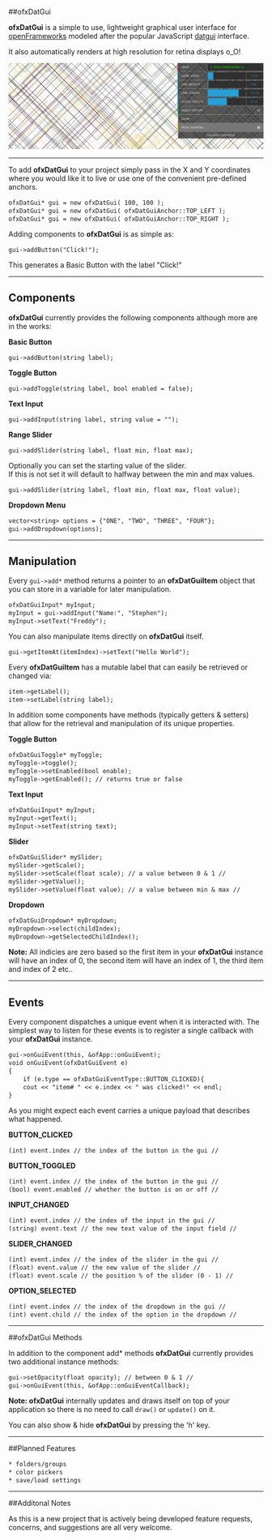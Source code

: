 ##ofxDatGui

**ofxDatGui** is a simple to use, lightweight graphical user interface for [openFrameworks](http://openframeworks.cc/) modeled after the popular JavaScript  [datgui](http://workshop.chromeexperiments.com/examples/gui/) interface.  

It also automatically renders at high resolution for retina displays o_O!

![ofxDatGui](./img/ofxdatgui_01.png?raw=true)

---

To add **ofxDatGui** to your project simply pass in the X and Y coordinates where you would like it to live or use one of the convenient pre-defined anchors.

	ofxDatGui* gui = new ofxDatGui( 100, 100 );
	ofxDatGui* gui = new ofxDatGui( ofxDatGuiAnchor::TOP_LEFT );
	ofxDatGui* gui = new ofxDatGui( ofxDatGuiAnchor::TOP_RIGHT );

Adding components to **ofxDatGui** is as simple as:

	gui->addButton("Click!");
	
This generates a Basic Button with the label "Click!"

---

## Components
 
**ofxDatGui** currently provides the following components although more are in the works:
  
**Basic Button**
	 	
	gui->addButton(string label);
	
**Toggle Button**

	gui->addToggle(string label, bool enabled = false);

**Text Input**
 
 	gui->addInput(string label, string value = "");

**Range Slider**

	gui->addSlider(string label, float min, float max);
	
Optionally you can set the starting value of the slider.  
If this is not set it will default to halfway between the min and max values.

	gui->addSlider(string label, float min, float max, float value);
	
**Dropdown Menu**
	
	vector<string> options = {"ONE", "TWO", "THREE", "FOUR"};
	gui->addDropdown(options);
	
---
	
## Manipulation

Every ``gui->add*`` method returns a pointer to an **ofxDatGuiItem** object that you can store in a variable for later manipulation.

	ofxDatGuiInput* myInput;
 	myInput = gui->addInput("Name:", "Stephen");
 	myInput->setText("Freddy");

You can also manipulate items directly on **ofxDatGui** itself. 

	gui->getItemAt(itemIndex)->setText("Hello World");	
Every **ofxDatGuiItem** has a mutable label that can easily be retrieved or changed via:

	item->getLabel();
	item->setLabel(string label);
	
In addition some components have methods (typically getters & setters) that allow for the retrieval and manipulation of its unique properties.
	
**Toggle Button**

	ofxDatGuiToggle* myToggle;
	myToggle->toggle();
	myToggle->setEnabled(bool enable);
	myToggle->getEnabled(); // returns true or false

**Text Input**
 
	ofxDatGuiInput* myInput;
	myInput->getText();
	myInput->setText(string text);

**Slider**

	ofxDatGuiSlider* mySlider;
	mySlider->getScale(); 
	mySlider->setScale(float scale); // a value between 0 & 1 //
	mySlider->getValue();
	mySlider->setValue(float value); // a value between min & max //
	
**Dropdown**
	
	ofxDatGuiDropdown* myDropdown;
	myDropdown->select(childIndex);
	myDropdown->getSelectedChildIndex(); 
	
**Note:** All indicies are zero based so the first item in your  **ofxDatGui** instance will have an index of 0, the second item will have an index of 1, the third item and index of 2 etc..
	
---	
	
## Events

Every component dispatches a unique event when it is interacted with.
The simplest way to listen for these events is to register a single callback with your **ofxDatGui** instance.

    gui->onGuiEvent(this, &ofApp::onGuiEvent);
    void onGuiEvent(ofxDatGuiEvent e)
    {
	    if (e.type == ofxDatGuiEventType::BUTTON_CLICKED){
        cout << "item# " << e.index << " was clicked!" << endl;
    }

As you might expect each event carries a unique payload that describes what happened.

**BUTTON_CLICKED**

	(int) event.index // the index of the button in the gui //
         
**BUTTON_TOGGLED**
       
	(int) event.index // the index of the button in the gui //
	(bool) event.enabled // whether the button is on or off //

**INPUT_CHANGED**
        
	(int) event.index // the index of the input in the gui //
	(string) event.text // the new text value of the input field //

**SLIDER_CHANGED**

	(int) event.index // the index of the slider in the gui //
	(float) event.value // the new value of the slider //
	(float) event.scale // the position % of the slider (0 - 1) //

**OPTION_SELECTED**

	(int) event.index // the index of the dropdown in the gui //
	(int) event.child // the index of the option in the dropdown // 
	
---
		
##ofxDatGui Methods

In addition to the component add* methods **ofxDatGui** currently provides two additional instance methods:

	gui->setOpacity(float opacity); // between 0 & 1 //
	gui->onGuiEvent(this, &ofApp::onGuiEventCallback);
 
**Note: ofxDatGui** internally updates and draws itself on top of your application so there is no need to call ``draw()`` or ``update()`` on it.
 
You can also show & hide **ofxDatGui** by pressing the 'h' key.

---

##Planned Features

	* folders/groups
	* color pickers
	* save/load settings

---

##Additonal Notes

As this is a new project that is actively being developed feature requests, concerns, and suggestions are all very welcome.